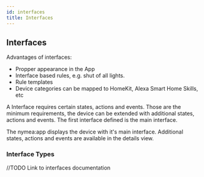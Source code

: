 ```yaml
---
id: interfaces
title: Interfaces
---
```


## Interfaces

Advantages of interfaces:
* Propper appearance in the App
* Interface based rules, e.g. shut of all lights.
* Rule templates
* Device categories can be mapped to HomeKit, Alexa Smart Home Skills, etc

A Interface requires certain states, actions and events. Those are the minimum requirements, the device can 
be extended with additional states, actions and events. The first interface defined is the main interface.


The nymea:app displays the device with it's main interface. Additional states, actions and events are available
in the details view.

### Interface Types

//TODO Link to interfaces documentation
